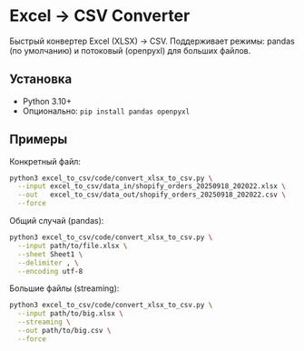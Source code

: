 # Excel → CSV Converter

Быстрый конвертер Excel (XLSX) → CSV. Поддерживает режимы: pandas (по умолчанию) и потоковый (openpyxl) для больших файлов.

## Установка
- Python 3.10+
- Опционально: `pip install pandas openpyxl`

## Примеры

Конкретный файл:
```bash
python3 excel_to_csv/code/convert_xlsx_to_csv.py \
  --input excel_to_csv/data_in/shopify_orders_20250918_202022.xlsx \
  --out   excel_to_csv/data_out/shopify_orders_20250918_202022.csv \
  --force
```

Общий случай (pandas):
```bash
python3 excel_to_csv/code/convert_xlsx_to_csv.py \
  --input path/to/file.xlsx \
  --sheet Sheet1 \
  --delimiter , \
  --encoding utf-8
```

Большие файлы (streaming):
```bash
python3 excel_to_csv/code/convert_xlsx_to_csv.py \
  --input path/to/big.xlsx \
  --streaming \
  --out path/to/big.csv \
  --force
```
